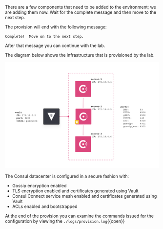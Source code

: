 There are a few components that need to be added to the environment; we are
adding them now. Wait for the complete message and then move to the
next step.

The provision will end with the following message:

```
Complete!  Move on to the next step.
```

After that message you can continue with the lab.

The diagram below shows the infrastructure that is provisioned by the lab.

![Consul datacenter three servers and Vault](./assets/architecture.png)

The Consul datacenter is configured in a secure fashion with:
* Gossip encryption enabled
* TLS encryption enabled and certificates generated using Vault
* Consul Connect service mesh enabled and certificates generated using Vault
* ACLs enabled and bootstrapped

At the end of the provision you can examine the commands issued for the 
configuration by viewing the `./logs/provision.log`{{open}}